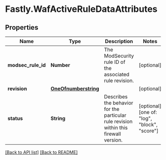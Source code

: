 # Fastly.WafActiveRuleDataAttributes

## Properties

Name | Type | Description | Notes
------------ | ------------- | ------------- | -------------
**modsec_rule_id** | **Number** | The ModSecurity rule ID of the associated rule revision. | [optional] 
**revision** | [**OneOfnumberstring**](OneOfnumberstring.md) |  | [optional] 
**status** | **String** | Describes the behavior for the particular rule revision within this firewall version. | [optional]  [one of: "log", "block", "score"]


[[Back to API list]](../../README.md#endpoints) [[Back to README]](../../README.md)
